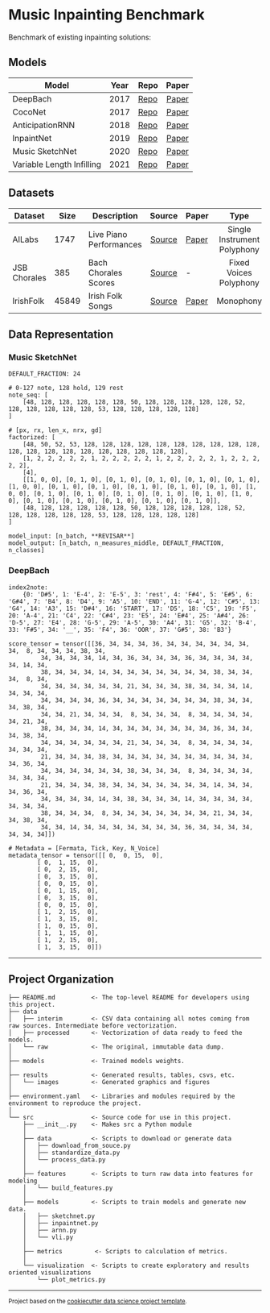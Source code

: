 # Music Inpainting Benchmark

Benchmark of existing inpainting solutions:


## Models

| Model                     | Year | Repo                                                                |                                Paper                                |
|---------------------------|:----:|---------------------------------------------------------------------|:-------------------------------------------------------------------:|
| DeepBach                  | 2017 | <a href="https://github.com/Ghadjeres/DeepBach">Repo</a>                               | <a href="https://arxiv.org/pdf/1612.01010.pdf">Paper</a>                                |
| CocoNet                   | 2017 | <a href="https://github.com/magenta/magenta/tree/main/magenta/models/coconet">Repo</a> | <a href="https://arxiv.org/pdf/1903.07227.pdf">Paper</a>                                |
| AnticipationRNN           | 2018 | <a href="https://github.com/Ghadjeres/Anticipation-RNN">Repo</a>                       | <a href="https://link.springer.com/content/pdf/10.1007/s00521-018-3868-4.pdf">Paper</a> |
| InpaintNet                | 2019 | <a href="https://github.com/ashispati/InpaintNet">Repo</a>                             | <a href="https://archives.ismir.net/ismir2019/paper/000040.pdf">Paper</a>               |
| Music SketchNet           | 2020 | <a href="https://github.com/RetroCirce/Music-SketchNet">Repo</a>                       | <a href="https://arxiv.org/pdf/2008.01291.pdf">Paper</a>                                |
| Variable Length Infilling | 2021 | <a href="https://github.com/reichang182/variable-length-piano-infilling">Repo</a>      | <a href="https://arxiv.org/pdf/2108.05064.pdf">Paper</a>                                |


## Datasets

| Dataset      | Size  | Description             |                                         Source                                        | Paper                                |             Type            |
|--------------|-------|-------------------------|:-------------------------------------------------------------------------------------:|--------------------------------------|:---------------------------:|
| AILabs       | 1747  | Live Piano Performances |  <a href="https://github.com/YatingMusic/compound-word-transformer/blob/main/dataset/Dataset.md">Source</a>  | <a href="https://arxiv.org/pdf/2101.02402.pdf">Paper</a> | Single Instrument Polyphony |
| JSB Chorales | 385   | Bach Chorales Scores    | <a href="https://github.com/cuthbertLab/music21/tree/master/music21/corpus/bach">Source</a>                | -                                    | Fixed Voices Polyphony      |
| IrishFolk    | 45849 | Irish Folk Songs        | <a href="https://github.com/IraKorshunova/folk-rnn/tree/master/data">Source</a>                            | <a href="https://arxiv.org/pdf/1604.08723.pdf">Paper</a> | Monophony                   |

## Data Representation


### Music SketchNet

```
DEFAULT_FRACTION: 24

# 0-127 note, 128 hold, 129 rest
note_seq: [
    [48, 128, 128, 128, 128, 128, 50, 128, 128, 128, 128, 128, 52, 128, 128, 128, 128, 128, 53, 128, 128, 128, 128, 128]
]

# [px, rx, len_x, nrx, gd]
factorized: [
    [48, 50, 52, 53, 128, 128, 128, 128, 128, 128, 128, 128, 128, 128, 128, 128, 128, 128, 128, 128, 128, 128, 128, 128],
    [1, 2, 2, 2, 2, 2, 1, 2, 2, 2, 2, 2, 1, 2, 2, 2, 2, 2, 1, 2, 2, 2, 2, 2],
    [4],
    [[1, 0, 0], [0, 1, 0], [0, 1, 0], [0, 1, 0], [0, 1, 0], [0, 1, 0], [1, 0, 0], [0, 1, 0], [0, 1, 0], [0, 1, 0], [0, 1, 0], [0, 1, 0], [1, 0, 0], [0, 1, 0], [0, 1, 0], [0, 1, 0], [0, 1, 0], [0, 1, 0], [1, 0, 0], [0, 1, 0], [0, 1, 0], [0, 1, 0], [0, 1, 0], [0, 1, 0]],
    [48, 128, 128, 128, 128, 128, 50, 128, 128, 128, 128, 128, 52, 128, 128, 128, 128, 128, 53, 128, 128, 128, 128, 128]
]

model_input: [n_batch, **REVISAR**]
model_output: [n_batch, n_measures_middle, DEFAULT_FRACTION, n_classes]

```


### DeepBach

```
index2note:
    {0: 'D#5', 1: 'E-4', 2: 'E-5', 3: 'rest', 4: 'F#4', 5: 'E#5', 6: 'G#4', 7: 'B4', 8: 'D4', 9: 'A5', 10: 'END', 11: 'G-4', 12: 'C#5', 13: 'G4', 14: 'A3', 15: 'D#4', 16: 'START', 17: 'D5', 18: 'C5', 19: 'F5', 20: 'A-4', 21: 'C4', 22: 'C#4', 23: 'E5', 24: 'E#4', 25: 'A#4', 26: 'D-5', 27: 'E4', 28: 'G-5', 29: 'A-5', 30: 'A4', 31: 'G5', 32: 'B-4', 33: 'F#5', 34: '__', 35: 'F4', 36: 'OOR', 37: 'G#5', 38: 'B3'}

score_tensor = tensor([[36, 34, 34, 34, 36, 34, 34, 34, 34, 34, 34, 34,  8, 34, 34, 34, 38, 34,
         34, 34, 34, 34, 14, 34, 36, 34, 34, 34, 36, 34, 34, 34, 34, 34, 14, 34,
         38, 34, 34, 34, 14, 34, 34, 34, 34, 34, 34, 34, 38, 34, 34, 34,  8, 34,
         34, 34, 34, 34, 34, 34, 21, 34, 34, 34, 38, 34, 34, 34, 14, 34, 34, 34,
         34, 34, 34, 34, 36, 34, 34, 34, 34, 34, 34, 34, 38, 34, 34, 34, 38, 34,
         34, 34, 21, 34, 34, 34,  8, 34, 34, 34,  8, 34, 34, 34, 34, 34, 21, 34,
         38, 34, 34, 34, 14, 34, 34, 34, 34, 34, 34, 34, 36, 34, 34, 34, 38, 34,
         34, 34, 34, 34, 34, 34, 21, 34, 34, 34,  8, 34, 34, 34, 34, 34, 34, 34,
         21, 34, 34, 34, 38, 34, 34, 34, 34, 34, 34, 34, 34, 34, 34, 34, 36, 34,
         34, 34, 34, 34, 34, 34, 38, 34, 34, 34,  8, 34, 34, 34, 34, 34, 34, 34,
         21, 34, 34, 34, 38, 34, 34, 34, 34, 34, 34, 34, 14, 34, 34, 34, 36, 34,
         34, 34, 34, 34, 14, 34, 38, 34, 34, 34, 14, 34, 34, 34, 34, 34, 34, 34,
         38, 34, 34, 34,  8, 34, 34, 34, 34, 34, 34, 34, 21, 34, 34, 34, 38, 34,
         34, 34, 14, 34, 34, 34, 34, 34, 34, 34, 36, 34, 34, 34, 34, 34, 34, 34]])

# Metadata = [Fermata, Tick, Key, N_Voice]
metadata_tensor = tensor([[ 0,  0, 15,  0],
        [ 0,  1, 15,  0],
        [ 0,  2, 15,  0],
        [ 0,  3, 15,  0],
        [ 0,  0, 15,  0],
        [ 0,  1, 15,  0],
        [ 0,  3, 15,  0],
        [ 0,  0, 15,  0],
        [ 1,  2, 15,  0],
        [ 1,  3, 15,  0],
        [ 1,  0, 15,  0],
        [ 1,  1, 15,  0],
        [ 1,  2, 15,  0],
        [ 1,  3, 15,  0]])
```
------------

Project Organization
------------

    ├── README.md          <- The top-level README for developers using this project.
    ├── data
    │   ├── interim        <- CSV data containing all notes coming from raw sources. Intermediate before vectorization.
    │   ├── processed      <- Vectorization of data ready to feed the models.
    │   └── raw            <- The original, immutable data dump.
    │
    ├── models             <- Trained models weights.
    │
    ├── results            <- Generated results, tables, csvs, etc.
    │   └── images         <- Generated graphics and figures
    │
    ├── environment.yaml   <- Libraries and modules required by the environment to reproduce the project.
    │
    └── src                <- Source code for use in this project.
        ├── __init__.py    <- Makes src a Python module
        │
        ├── data           <- Scripts to download or generate data
        │   ├── download_from_souce.py
        │   ├── standardize_data.py
        │   └── process_data.py
        │
        ├── features       <- Scripts to turn raw data into features for modeling
        │   └── build_features.py
        │
        ├── models         <- Scripts to train models and generate new data.
        │   ├── sketchnet.py
        │   ├── inpaintnet.py
        │   ├── arnn.py
        │   └── vli.py
        │
        ├── metrics         <- Scripts to calculation of metrics.
        │
        └── visualization  <- Scripts to create exploratory and results oriented visualizations
            └── plot_metrics.py


--------

<p><small>Project based on the <a target="_blank" href="https://drivendata.github.io/cookiecutter-data-science/">cookiecutter data science project template</a>.</small></p>
